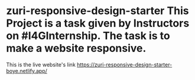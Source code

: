# zuri-responsive-design-starter This Project is a task given by Instructors on #I4GInternship. The task is to make a website responsive.
This is the live website's link https://zuri-responsive-design-starter-boye.netlify.app/
